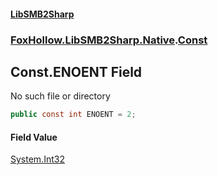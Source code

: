 #### [LibSMB2Sharp](index.md 'index')
### [FoxHollow.LibSMB2Sharp.Native](FoxHollow_LibSMB2Sharp_Native.md 'FoxHollow.LibSMB2Sharp.Native').[Const](FoxHollow_LibSMB2Sharp_Native_Const.md 'FoxHollow.LibSMB2Sharp.Native.Const')
## Const.ENOENT Field
No such file or directory
```csharp
public const int ENOENT = 2;
```
#### Field Value
[System.Int32](https://docs.microsoft.com/en-us/dotnet/api/System.Int32 'System.Int32')
